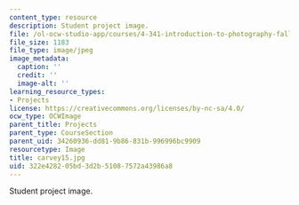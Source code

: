 ```yaml
---
content_type: resource
description: Student project image.
file: /ol-ocw-studio-app/courses/4-341-introduction-to-photography-fall-2002/322e428205bd3d2b51087572a43986a8_carvey15.jpg
file_size: 1183
file_type: image/jpeg
image_metadata:
  caption: ''
  credit: ''
  image-alt: ''
learning_resource_types:
- Projects
license: https://creativecommons.org/licenses/by-nc-sa/4.0/
ocw_type: OCWImage
parent_title: Projects
parent_type: CourseSection
parent_uid: 34260936-dd81-9b86-831b-996996bc9909
resourcetype: Image
title: carvey15.jpg
uid: 322e4282-05bd-3d2b-5108-7572a43986a8
---
```

Student project image.